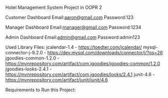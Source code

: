 Hotel Management System Project in OOPR 2


Customer Dashboard
Email:aaron@gmail.com
Password:123

Manager Dashboard
Email:manager@gmail.com
Password:1234

Admin Dashboard
Email:admin@gmail.com
Password:admin123


Used Library Files:
jcalendar-1.4 - https://toedter.com/jcalendar/
mysql-connector-j-9.2.0 - https://dev.mysql.com/downloads/connector/j/?os=26
jgoodies-common-1.2.0 - https://mvnrepository.com/artifact/com.jgoodies/jgoodies-common/1.2.0
jgoodies-looks-2.4.1 - https://mvnrepository.com/artifact/com.jgoodies/looks/2.4.1
junit-4.6 - https://mvnrepository.com/artifact/junit/junit/4.6


Requirements to Run this Project:


